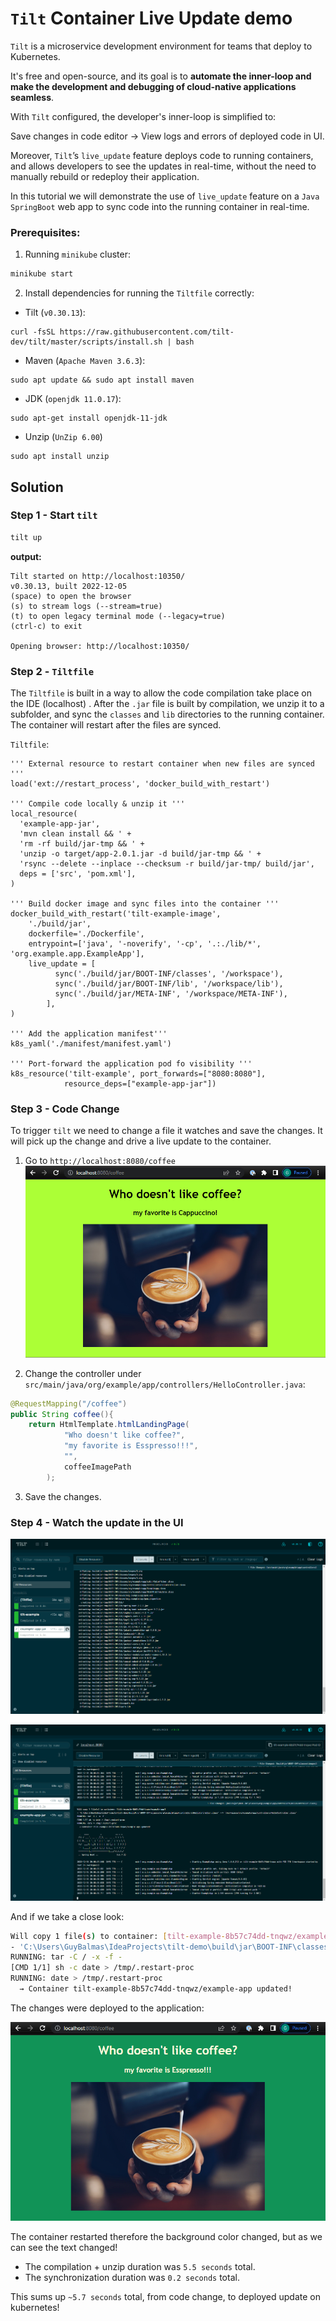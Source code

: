 # `Tilt` Container Live Update demo

`Tilt` is a microservice development environment for teams that deploy to Kubernetes. 

It's free and open-source, and its goal is to **automate the inner-loop and make the development and debugging of cloud-native applications seamless**. 

With `Tilt` configured, the developer's inner-loop is simplified to: 

Save changes in code editor → View logs and errors of deployed code in UI.

Moreover, `Tilt`’s `live_update` feature deploys code to running containers, and allows developers to see the updates in real-time, without the need to manually rebuild or redeploy their application.

In this tutorial we will demonstrate the use of `live_update` feature on a `Java` `SpringBoot` web app to sync code into the running container in real-time.

### Prerequisites:
1. Running `minikube` cluster:
```bash
minikube start
```
2. Install dependencies for running the `Tiltfile` correctly:
-  Tilt (`v0.30.13`):
  ```
curl -fsSL https://raw.githubusercontent.com/tilt-dev/tilt/master/scripts/install.sh | bash
  ```
- Maven (`Apache Maven 3.6.3`):
```
sudo apt update && sudo apt install maven
```
- JDK (`openjdk 11.0.17`):
```
sudo apt-get install openjdk-11-jdk
```
- Unzip (`UnZip 6.00`)
```
sudo apt install unzip
```

## Solution

### Step 1 - Start `tilt`
```bash
tilt up
```
**output:**
```shell
Tilt started on http://localhost:10350/
v0.30.13, built 2022-12-05
(space) to open the browser
(s) to stream logs (--stream=true)
(t) to open legacy terminal mode (--legacy=true)
(ctrl-c) to exit

Opening browser: http://localhost:10350/
```

### Step 2 - `Tiltfile`
The `Tiltfile` is built in a way to allow the code compilation take place on the IDE (localhost) .
After the `.jar` file is built by compilation, we unzip it to a subfolder, and sync the `classes` and `lib` directories to the running container.
The container will restart after the files are synced.

`Tiltfile`:
```starlark
''' External resource to restart container when new files are synced '''
load('ext://restart_process', 'docker_build_with_restart')

''' Compile code locally & unzip it '''
local_resource(
  'example-app-jar',
  'mvn clean install && ' +
  'rm -rf build/jar-tmp && ' +
  'unzip -o target/app-2.0.1.jar -d build/jar-tmp && ' +
  'rsync --delete --inplace --checksum -r build/jar-tmp/ build/jar',
  deps = ['src', 'pom.xml'],
)

''' Build docker image and sync files into the container '''
docker_build_with_restart('tilt-example-image',
    './build/jar',
    dockerfile='./Dockerfile',
    entrypoint=['java', '-noverify', '-cp', '.:./lib/*', 'org.example.app.ExampleApp'],
    live_update = [
          sync('./build/jar/BOOT-INF/classes', '/workspace'),
          sync('./build/jar/BOOT-INF/lib', '/workspace/lib'),
          sync('./build/jar/META-INF', '/workspace/META-INF'),
        ],
)

''' Add the application manifest'''
k8s_yaml('./manifest/manifest.yaml')

''' Port-forward the application pod fo visibility '''
k8s_resource('tilt-example', port_forwards=["8080:8080"],
            resource_deps=["example-app-jar"])
```
### Step 3 - Code Change
To trigger `tilt` we need to change a file it watches and save the changes.
It will pick up the change and drive a live update to the container.

1. Go to `http://localhost:8080/coffee`
![img.png](src/main/resources/images/1.png)


2. Change the controller under `src/main/java/org/example/app/controllers/HelloController.java`:
```java
@RequestMapping("/coffee")
public String coffee(){
    return HtmlTemplate.htmlLandingPage(
            "Who doesn't like coffee?",
            "my favorite is Esspresso!!!",
            "",
            coffeeImagePath
		);
```
3. Save the changes.

### Step 4 - Watch the update in the UI

![img.png](src/main/resources/images/2.png)

![img_1.png](src/main/resources/images/3.png)

And if we take a close look:
```bash
Will copy 1 file(s) to container: [tilt-example-8b57c74dd-tnqwz/example-app]
- 'C:\Users\GuyBalmas\IdeaProjects\tilt-demo\build\jar\BOOT-INF\classes\org\example\app\controllers\HelloController.class' --> '/workspace/org/example/app/controllers/HelloController.class'
RUNNING: tar -C / -x -f -
[CMD 1/1] sh -c date > /tmp/.restart-proc
RUNNING: date > /tmp/.restart-proc
  → Container tilt-example-8b57c74dd-tnqwz/example-app updated!
```
The changes were deployed to the application:

![img.png](src/main/resources/images/4.png)

The container restarted therefore the background color changed, but as we can see the text changed!
- The compilation + unzip duration was `5.5 seconds` total.
- The synchronization duration was `0.2 seconds` total.

This sums up `~5.7 seconds` total, from code change, to deployed update on kubernetes!

